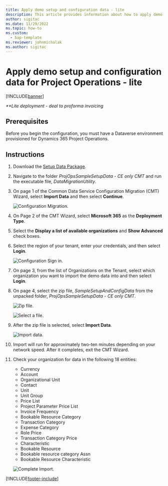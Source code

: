 ```yaml
---
title: Apply demo setup and configuration data - lite
description: This article provides information about how to apply demo setup and configuration data for Project Operations.
author: sigitac
ms.date: 11/29/2022
ms.topic: how-to
ms.custom: 
  - bap-template
ms.reviewer: johnmichalak
ms.author: sigitac
---
```


# Apply demo setup and configuration data for Project Operations - lite 

[!INCLUDE[banner](../includes/banner.md)]

_**Lite deployment - deal to proforma invoicing_



## Prerequisites

Before you begin the configuration, you must have a Dataverse environment provisioned for Dynamics 365 Project Operations.


## Instructions

1. Download the [Setup Data Package](https://download.microsoft.com/download/3/4/1/341bf279-a64f-4baa-af31-ce624859b518/ProjOpsSampleSetupData-%20CE%20only.zip). 
1. Navigate to the folder *ProjOpsSampleSetupData - CE only CMT* and run the executable file, *DataMigrationUtility*.
1. On page 1 of the Common Data Service Configuration Migration (CMT) Wizard, select **Import Data** and then select **Continue**.

    ![Configuration Migration.](./media/1ConfigurationMigration.png)

1. On Page 2 of the CMT Wizard, select **Microsoft 365** as the **Deployment Type**.
1. Select the **Display a list of available organizations** and **Show Advanced** check boxes.
1. Select the region of your tenant, enter your credentials, and then select **Login**.

   ![Configuration Sign in.](./media/2ConfigurationSignin.png)

1. On page 3, from the list of Organizations on the Tenant, select which organization you want to import the demo data into and then select **Login**.
1. On page 4, select the zip file, *SampleSetupAndConfigData* from the unpacked folder, *ProjOpsSampleSetupData - CE only CMT*.

   ![Zip file.](./media/3ZipFile.png)

   ![Select a file.](./media/4SelectAFile.png)

1. After the zip file is selected, select **Import Data**.

   ![Import data.](./media/5ImportData.png)

1. Import will run for approximately two-ten minutes depending on your network speed. After it completes, exit the CMT Wizard. 
1. Check your organization for data in the following 18 entities:

    -	Currency
    -	Account
    -	Organizational Unit
    -	Contact
    -	Unit
    -	Unit Group
    -	Price List
    -	Project Parameter Price List 
    -	Invoice Frequency
    -	Bookable Resource Category
    -	Transaction Category
    -	Expense Category
    -	Role Price
    -	Transaction Category Price
    -	Characteristic
    -	Bookable Resource
    -	Bookable resource category Assn
    -	Bookable Resource Characteristic

    ![Complete Import.](./media/6CompleteImport.png)


[!INCLUDE[footer-include](../includes/footer-banner.md)]
